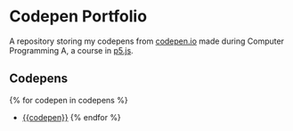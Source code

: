 # Codepen Portfolio

A repository storing my codepens from [codepen.io](https://codepen.io) made during Computer Programming A, a course in [p5.js](https://p5js.org/).

## Codepens

{% for codepen in codepens %}
- [{{codepen}}]({{codepen}})
{% endfor %}
